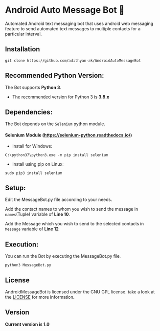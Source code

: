 # Android Auto Message Bot :robot:
Automated Android text messaging bot that uses android web messaging feature to send automated text messages to multiple contacts for a particular interval.

## Installation

```
git clone https://github.com/adithyan-ak/AndroidAutoMessageBot
```

## Recommended Python Version:

The Bot supports **Python 3**.

* The recommended version for Python 3 is **3.8.x**

## Dependencies:

The Bot depends on the `Selenium` python module.

#### Selenium Module (https://selenium-python.readthedocs.io/)

- Install for Windows:
```
C:\python37\python3.exe -m pip install selenium
```

- Install using pip on Linux:
```
sudo pip3 install selenium
```
## Setup:

Edit the MessageBot.py file according to your needs. 

Add the contact names to whom you wish to send the message in ```names```(Tuple) variable of **Line 10**.

Add the Message which you wish to send to the selected contacts in ```Message``` variable of **Line 12**


## Execution:

You can run the Bot by executing the MessageBot.py file.

```
python3 MessageBot.py
```

## License

AndroidMessageBot is licensed under the GNU GPL license. take a look at the [LICENSE](https://github.com/adithyan-ak/AndroidMessageBot/blob/master/LICENSE) for more information.


## Version
**Current version is 1.0**

